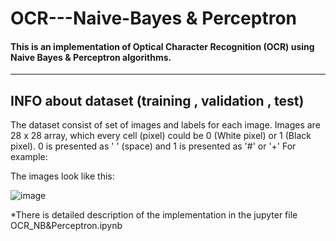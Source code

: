 # OCR---Naive-Bayes & Perceptron
#### This is an implementation of Optical Character Recognition (OCR) using Naive Bayes & Perceptron algorithms.


--------------------------------------------------------------------------------


## INFO about dataset (training , validation , test)
The dataset consist of set of images and labels for each image.
Images are 28 x 28 array, which every cell (pixel) could be 0 (White pixel) or 1 (Black pixel).
0 is presented as ' ' (space) and 1 is presented as '#' or '+'
For example:

The images look like this:

![image](https://user-images.githubusercontent.com/52383427/176714260-00474ffc-5971-4dee-b23f-cbd37130754c.png)



*There is detailed description of the implementation in the jupyter file OCR_NB&Perceptron.ipynb
